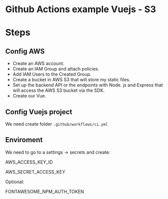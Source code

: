 # Github Actions example Vuejs - S3

# Steps

## Config AWS

- Create an AWS account.
- Create an IAM Group and attach policies.
- Add IAM Users to the Created Group.
- Create a bucket in AWS S3 that will store my static files.
- Set up the backend API or the endpoints with Node. js and Express that will access the AWS S3 bucket via the SDK.
- Create our Vue.

## Config Vuejs project

We need create folder `.github/workflows/ci.yml`

## Enviroment

We need to go to a settings -> secrets and create:

AWS_ACCESS_KEY_ID

AWS_SECRET_ACCESS_KEY

Optional:

FONTAWESOME_NPM_AUTH_TOKEN